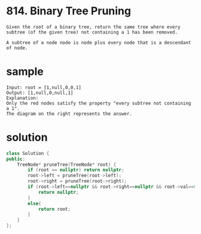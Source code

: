 # 814. Binary Tree Pruning

    Given the root of a binary tree, return the same tree where every subtree (of the given tree) not containing a 1 has been removed.

    A subtree of a node node is node plus every node that is a descendant of node.
# sample
    Input: root = [1,null,0,0,1]
    Output: [1,null,0,null,1]
    Explanation: 
    Only the red nodes satisfy the property "every subtree not containing a 1".
    The diagram on the right represents the answer. 
# solution
```cpp 
class Solution {
public:
    TreeNode* pruneTree(TreeNode* root) {
        if (root == nullptr) return nullptr;
        root->left = pruneTree(root->left);
        root->right = pruneTree(root->right);
        if (root->left==nullptr && root->right==nullptr && root->val==0){
            return nullptr;
        }
        else{
            return root;
        }
    }
};
```
